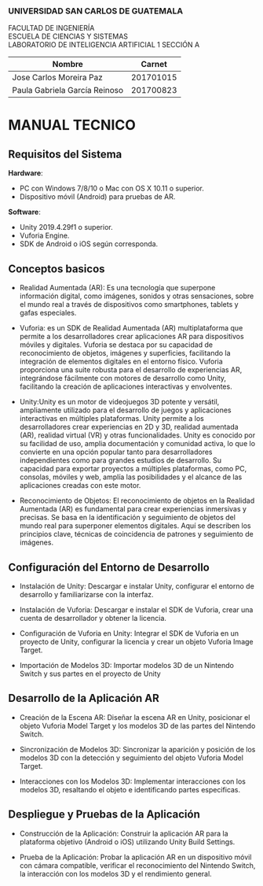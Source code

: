 
### UNIVERSIDAD SAN CARLOS DE GUATEMALA
FACULTAD DE INGENIERÍA  
ESCUELA DE CIENCIAS Y SISTEMAS  
LABORATORIO DE INTELIGENCIA ARTIFICIAL 1
SECCIÓN A

|  Nombre | Carnet  |
| ------------ | ------------ |
| Jose Carlos Moreira Paz | 201701015 |
| Paula Gabriela García Reinoso | 201700823 |

# MANUAL TECNICO

## Requisitos del Sistema

**Hardware**: 
  - PC con Windows 7/8/10 o Mac con OS X 10.11 o superior.
  - Dispositivo móvil (Android) para pruebas de AR.
  
**Software**:
  - Unity 2019.4.29f1 o superior.
  - Vuforia Engine.
  - SDK de Android o iOS según corresponda.
## Conceptos basicos
- Realidad Aumentada (AR): Es una tecnología que superpone información digital, como imágenes, sonidos y otras sensaciones, sobre el mundo real a través de dispositivos como smartphones, tablets y gafas especiales.

- Vuforia: es un SDK de Realidad Aumentada (AR) multiplataforma que permite a los desarrolladores crear aplicaciones AR para dispositivos móviles y digitales. Vuforia se destaca por su capacidad de reconocimiento de objetos, imágenes y superficies, facilitando la integración de elementos digitales en el entorno físico.  Vuforia proporciona una suite robusta para el desarrollo de experiencias AR, integrándose fácilmente con motores de desarrollo como Unity, facilitando la creación de aplicaciones interactivas y envolventes.

- Unity:Unity es un motor de videojuegos 3D potente y versátil, ampliamente utilizado para el desarrollo de juegos y aplicaciones interactivas en múltiples plataformas. Unity permite a los desarrolladores crear experiencias en 2D y 3D, realidad aumentada (AR), realidad virtual (VR) y otras funcionalidades. Unity es conocido por su facilidad de uso, amplia documentación y comunidad activa, lo que lo convierte en una opción popular tanto para desarrolladores independientes como para grandes estudios de desarrollo. Su capacidad para exportar proyectos a múltiples plataformas, como PC, consolas, móviles y web, amplía las posibilidades y el alcance de las aplicaciones creadas con este motor.

- Reconocimiento de Objetos: El reconocimiento de objetos en la Realidad Aumentada (AR) es fundamental para crear experiencias inmersivas y precisas. Se basa en la identificación y seguimiento de objetos del mundo real para superponer elementos digitales. Aquí se describen los principios clave, técnicas de coincidencia de patrones y seguimiento de imágenes.

## Configuración del Entorno de Desarrollo

- Instalación de Unity: Descargar e instalar Unity, configurar el entorno de desarrollo y familiarizarse con la interfaz.

- Instalación de Vuforia: Descargar e instalar el SDK de Vuforia, crear una cuenta de desarrollador y obtener la licencia.

- Configuración de Vuforia en Unity: Integrar el SDK de Vuforia en un proyecto de Unity, configurar la licencia y crear un objeto Vuforia Image Target.

- Importación de Modelos 3D: Importar modelos 3D de un Nintendo Switch y sus partes en el proyecto de Unity

## Desarrollo de la Aplicación AR

- Creación de la Escena AR: Diseñar la escena AR en Unity, posicionar el objeto Vuforia Model Target y los modelos 3D de las partes del Nintendo Switch.

- Sincronización de Modelos 3D: Sincronizar la aparición y posición de los modelos 3D con la detección y seguimiento del objeto Vuforia Model Target.

- Interacciones con los Modelos 3D: Implementar interacciones con los modelos 3D, resaltando el objeto e identificando partes especificas.

## Despliegue y Pruebas de la Aplicación

- Construcción de la Aplicación: Construir la aplicación AR para la plataforma objetivo (Android o iOS) utilizando Unity Build Settings.

- Prueba de la Aplicación: Probar la aplicación AR en un dispositivo móvil con cámara compatible, verificar el reconocimiento del Nintendo Switch, la interacción con los modelos 3D y el rendimiento general.